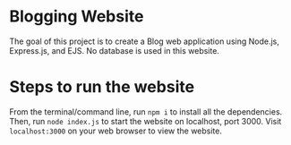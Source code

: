 # Blogging Website
The goal of this project is to create a Blog web application using Node.js, Express.js, and EJS. No database is used in this website.

# Steps to run the website
From the terminal/command line, run `npm i` to install all the dependencies.
Then, run `node index.js` to start the website on localhost, port 3000.
Visit `localhost:3000` on your web browser to view the website.
